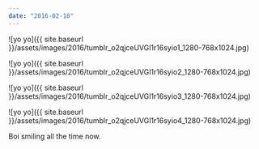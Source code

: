 ```yaml
---
date: "2016-02-18"
---
```


![yo yo]({{ site.baseurl }}/assets/images/2016/tumblr_o2qjceUVGl1r16syio1_1280-768x1024.jpg)

![yo yo]({{ site.baseurl }}/assets/images/2016/tumblr_o2qjceUVGl1r16syio2_1280-768x1024.jpg)

![yo yo]({{ site.baseurl }}/assets/images/2016/tumblr_o2qjceUVGl1r16syio3_1280-768x1024.jpg)

![yo yo]({{ site.baseurl }}/assets/images/2016/tumblr_o2qjceUVGl1r16syio4_1280-768x1024.jpg)

Boi smiling all the time now.
